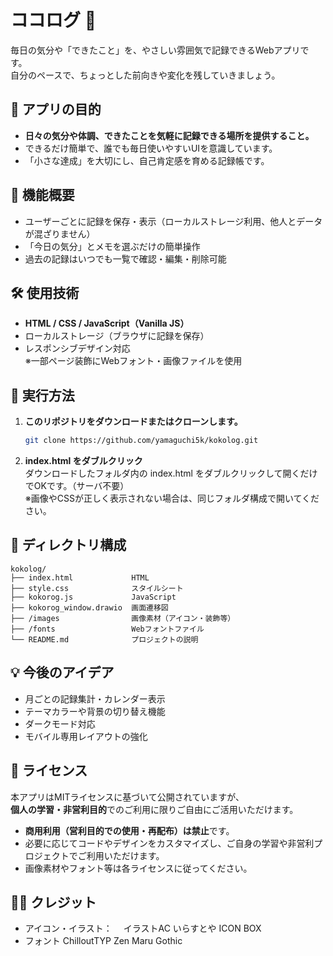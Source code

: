 # ココログ 📝

毎日の気分や「できたこと」を、やさしい雰囲気で記録できるWebアプリです。  
自分のペースで、ちょっとした前向きや変化を残していきましょう。



## 🎯 アプリの目的

- **日々の気分や体調、できたことを気軽に記録できる場所を提供すること。**
- できるだけ簡単で、誰でも毎日使いやすいUIを意識しています。
- 「小さな達成」を大切にし、自己肯定感を育める記録帳です。



## 📌 機能概要

- ユーザーごとに記録を保存・表示（ローカルストレージ利用、他人とデータが混ざりません）
- 「今日の気分」とメモを選ぶだけの簡単操作
- 過去の記録はいつでも一覧で確認・編集・削除可能



## 🛠️ 使用技術

- **HTML / CSS / JavaScript（Vanilla JS）**
- ローカルストレージ（ブラウザに記録を保存）
- レスポンシブデザイン対応  
  ※一部ページ装飾にWebフォント・画像ファイルを使用



## 🚀 実行方法

1. **このリポジトリをダウンロードまたはクローンします。**
   ```bash
   git clone https://github.com/yamaguchi5k/kokolog.git

2. **index.html をダブルクリック**  
   ダウンロードしたフォルダ内の index.html をダブルクリックして開くだけでOKです。（サーバ不要）  
   ※画像やCSSが正しく表示されない場合は、同じフォルダ構成で開いてください。



## 📂 ディレクトリ構成

```plaintext
kokolog/
├── index.html             HTML
├── style.css              スタイルシート
├── kokorog.js             JavaScript
├── kokorog_window.drawio  画面遷移図
├── /images                画像素材（アイコン・装飾等）
├── /fonts                 Webフォントファイル
└── README.md              プロジェクトの説明
```



## 💡 今後のアイデア

- 月ごとの記録集計・カレンダー表示
- テーマカラーや背景の切り替え機能
- ダークモード対応
- モバイル専用レイアウトの強化



## 📜 ライセンス
本アプリはMITライセンスに基づいて公開されていますが、  
**個人の学習・非営利目的**でのご利用に限りご自由にご活用いただけます。

- **商用利用（営利目的での使用・再配布）は禁止**です。
- 必要に応じてコードやデザインをカスタマイズし、ご自身の学習や非営利プロジェクトでご利用いただけます。
- 画像素材やフォント等は各ライセンスに従ってください。



## 🙇‍♀️ クレジット

- アイコン・イラスト：
　イラストAC
  いらすとや
  ICON BOX
- フォント
  ChilloutTYP
  Zen Maru Gothic
